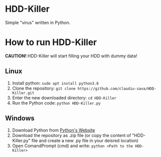 # HDD-Killer
Simple "virus" written in Python.

# How to run HDD-Killer

**CAUTION!** HDD-Killer will start filling your HDD with dummy data!

## Linux
1. Install python:
```sudo apt install python3.8```
2. Clone the repository: ```git clone https://github.com/claudiu-sava/HDD-Killer.git```
3. Enter the new downloaded directory: ```cd HDD-Killer```
4. Run the Python code: ```python HDD-Killer.py```

## Windows
1. Download Python from [Python's Website](https://www.python.org)
2. Download the repository as .zip file (or copy the content of "HDD-Killer.py" file and create a new .py file in your deisred location)
3. Open ComandPrompt (cmd) and write: ```python <Path to the HDD-Killer>```
